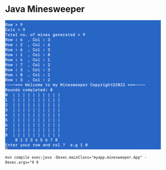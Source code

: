 # Java Minesweeper

![alt text](screen.png "game")

```
mvn compile exec:java -Dexec.mainClass="myapp.minesweeper.App" -Dexec.args="9 9
```